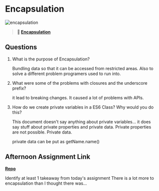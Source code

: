 # Encapsulation

![encapsulation](https://bcw.blob.core.windows.net/public/img/journals/5838157482080222)

> **📖 [Encapsulation](https://codeworksacademy.com/fs-student-guide/resources/wk3/02-Encapsulation)**

## Questions

1. What is the purpose of Encapsulation?

    Bundling data so that it can be accessed from restricted areas. Also to solve a different problem programers used to run into.

2. What were some of the problems with closures and the underscore prefix?

    it lead to breaking changes. It caused a lot of problems with APIs.

3. How do we create private variables in a ES6 Class? Why would you do this?

    This document doesn't say anything about private variables... it does say stuff about private properties and private data. Private properties are not possible. Private data.

    private data can be put as getName.name()

## Afternoon Assignment Link

**[Repo](https://github.com/autumnlay/vendingMachinW3D3)**

Identify at least 1 takeaway from today's assignment
     There is a lot more to encapsulation than I thought there was...
